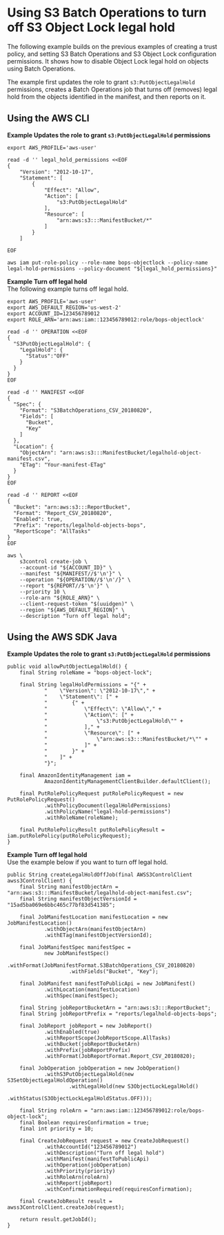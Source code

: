 # Using S3 Batch Operations to turn off S3 Object Lock legal hold<a name="batch-ops-legal-hold-off"></a>

The following example builds on the previous examples of creating a trust policy, and setting S3 Batch Operations and S3 Object Lock configuration permissions\. It shows how to disable Object Lock legal hold on objects using Batch Operations\. 

The example first updates the role to grant `s3:PutObjectLegalHold` permissions, creates a Batch Operations job that turns off \(removes\) legal hold from the objects identified in the manifest, and then reports on it\.

## Using the AWS CLI<a name="batch-ops-cli-object-lock-legalhold-example"></a>

**Example Updates the role to grant `s3:PutObjectLegalHold` permissions**  

```
export AWS_PROFILE='aws-user'

read -d '' legal_hold_permissions <<EOF
{
    "Version": "2012-10-17",
    "Statement": [
        {
            "Effect": "Allow",
            "Action": [
                "s3:PutObjectLegalHold"
            ],
            "Resource": [
                "arn:aws:s3:::ManifestBucket/*"
            ]
        }
    ]

EOF

aws iam put-role-policy --role-name bops-objectlock --policy-name legal-hold-permissions --policy-document "${legal_hold_permissions}"
```

**Example Turn off legal hold**  
The following example turns off legal hold\.  

```
export AWS_PROFILE='aws-user'
export AWS_DEFAULT_REGION='us-west-2'
export ACCOUNT_ID=123456789012
export ROLE_ARN='arn:aws:iam::123456789012:role/bops-objectlock'

read -d '' OPERATION <<EOF
{
  "S3PutObjectLegalHold": {
    "LegalHold": {
      "Status":"OFF"
    }
  }
}
EOF

read -d '' MANIFEST <<EOF
{
  "Spec": {
    "Format": "S3BatchOperations_CSV_20180820",
    "Fields": [
      "Bucket",
      "Key"
    ]
  },
  "Location": {
    "ObjectArn": "arn:aws:s3:::ManifestBucket/legalhold-object-manifest.csv",
    "ETag": "Your-manifest-ETag"
  }
}
EOF

read -d '' REPORT <<EOF
{
  "Bucket": "arn:aws:s3:::ReportBucket",
  "Format": "Report_CSV_20180820",
  "Enabled": true,
  "Prefix": "reports/legalhold-objects-bops",
  "ReportScope": "AllTasks"
}
EOF

aws \
    s3control create-job \
    --account-id "${ACCOUNT_ID}" \
    --manifest "${MANIFEST//$'\n'}" \
    --operation "${OPERATION//$'\n'/}" \
    --report "${REPORT//$'\n'}" \
    --priority 10 \
    --role-arn "${ROLE_ARN}" \
    --client-request-token "$(uuidgen)" \
    --region "${AWS_DEFAULT_REGION}" \
    --description "Turn off legal hold";
```

## Using the AWS SDK Java<a name="batch-ops-examples-java-object-lock-legalhold"></a>

**Example Updates the role to grant `s3:PutObjectLegalHold` permissions**  

```
public void allowPutObjectLegalHold() {
    final String roleName = "bops-object-lock";

    final String legalHoldPermissions = "{" +
            "    \"Version\": \"2012-10-17\"," +
            "    \"Statement\": [" +
            "        {" +
            "            \"Effect\": \"Allow\"," +
            "            \"Action\": [" +
            "                \"s3:PutObjectLegalHold\"" +
            "            ]," +
            "            \"Resource\": [" +
            "                \"arn:aws:s3:::ManifestBucket/*\"" +
            "            ]" +
            "        }" +
            "    ]" +
            "}";

    final AmazonIdentityManagement iam =
            AmazonIdentityManagementClientBuilder.defaultClient();

    final PutRolePolicyRequest putRolePolicyRequest = new PutRolePolicyRequest()
            .withPolicyDocument(legalHoldPermissions)
            .withPolicyName("legal-hold-permissions")
            .withRoleName(roleName);

    final PutRolePolicyResult putRolePolicyResult = iam.putRolePolicy(putRolePolicyRequest);
}
```

**Example Turn off legal hold**  
Use the example below if you want to turn off legal hold\.  

```
public String createLegalHoldOffJob(final AWSS3ControlClient awss3ControlClient) {
    final String manifestObjectArn = "arn:aws:s3:::ManifestBucket/legalhold-object-manifest.csv";
    final String manifestObjectVersionId = "15ad5ba069e6bbc465c77bf83d541385";

    final JobManifestLocation manifestLocation = new JobManifestLocation()
            .withObjectArn(manifestObjectArn)
            .withETag(manifestObjectVersionId);

    final JobManifestSpec manifestSpec =
            new JobManifestSpec()
                    .withFormat(JobManifestFormat.S3BatchOperations_CSV_20180820)
                    .withFields("Bucket", "Key");

    final JobManifest manifestToPublicApi = new JobManifest()
            .withLocation(manifestLocation)
            .withSpec(manifestSpec);

    final String jobReportBucketArn = "arn:aws:s3:::ReportBucket";
    final String jobReportPrefix = "reports/legalhold-objects-bops";

    final JobReport jobReport = new JobReport()
            .withEnabled(true)
            .withReportScope(JobReportScope.AllTasks)
            .withBucket(jobReportBucketArn)
            .withPrefix(jobReportPrefix)
            .withFormat(JobReportFormat.Report_CSV_20180820);

    final JobOperation jobOperation = new JobOperation()
            .withS3PutObjectLegalHold(new S3SetObjectLegalHoldOperation()
                    .withLegalHold(new S3ObjectLockLegalHold()
                            .withStatus(S3ObjectLockLegalHoldStatus.OFF)));

    final String roleArn = "arn:aws:iam::123456789012:role/bops-object-lock";
    final Boolean requiresConfirmation = true;
    final int priority = 10;

    final CreateJobRequest request = new CreateJobRequest()
            .withAccountId("123456789012")
            .withDescription("Turn off legal hold")
            .withManifest(manifestToPublicApi)
            .withOperation(jobOperation)
            .withPriority(priority)
            .withRoleArn(roleArn)
            .withReport(jobReport)
            .withConfirmationRequired(requiresConfirmation);

    final CreateJobResult result = awss3ControlClient.createJob(request);

    return result.getJobId();
}
```